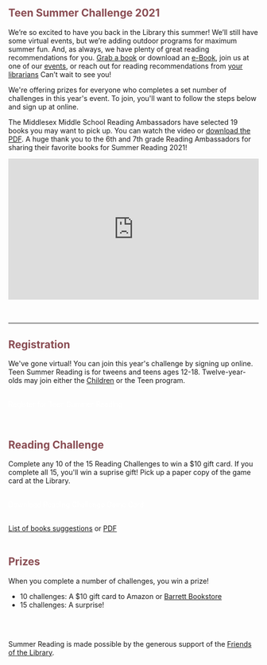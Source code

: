<div class="row">
<div class="col-md-6">

<div class="text-center margin-bottom-40">
<h2 class="title-v2 title-center" style="color: #894C52;">Teen Summer Challenge 2021</h2>
</div>  

We’re so excited to have you back in the Library this summer! We’ll still have some virtual events, but we’re adding outdoor programs for maximum summer fun. And, as always, we have plenty of great reading recommendations for you. [Grab a book](https://dar.to/3wRVAPC "Grab a book") or download an [e-Book](https://dar.to/3augAAn "Download an e-Book"), join us at one of our [events](https://dar.to/2Q59qcR "Events"), or reach out for reading recommendations from [your librarians](mailto:morobona@darienlibrary.org "Email Mia") Can’t wait to see you!

We're offering prizes for everyone who completes a set number of challenges in this year's event. To join, you'll want to follow the steps below and sign up at online. 

The Middlesex Middle School Reading Ambassadors have selected 19 books you may want to pick up. You can watch the video or [download the PDF](https://dar.to/35q0nfB "Download the Darien Library Booktalking List"). A huge thank you to the 6th and 7th grade Reading Ambassadors for sharing their favorite books for Summer Reading 2021! 

</div>
<div class="col-md-6">
<div style="padding:56.25% 0 0 0;position:relative;"><iframe src="https://player.vimeo.com/video/558655101?autoplay=0&title=0&byline=0&portrait=0" style="position:absolute;top:0;left:0;width:100%;height:100%;" frameborder="0" allow="autoplay; fullscreen" allowfullscreen></iframe></div><script src="https://player.vimeo.com/api/player.js"></script>
<br />
<br />

</div>
</div>

<hr>


<div class="row">
<div class="col-md-4">

<h2 style="color: #894C52;">Registration</h2>

We've gone virtual! You can join this year's challenge by signing up online. Teen Summer Reading is for tweens and teens ages 12-18. Twelve-year-olds may join either the [Children](https://dar.to/2JOJJx4 "Children's Library Summer Reading") or the Teen program.
<br />
<br />

<p>
<a href="https://dar.to/3ifssuX" class="btn-u btn-primary" style="text-decoration:none; color:#fff;">Register for Teen Summer Reading</a>
</p>
<br />

</div>
<div class="col-md-4">

<h2 style="color: #894C52;">Reading Challenge</h2>

Complete any 10 of the 15 Reading Challenges to win a $10 gift card. If you complete all 15, you'll win a suprise gift! Pick up a paper copy of the game card at the Library. 
<br />
<br />

<p>
<a href="https://dar.to/35tsWsw" class="btn-u btn-primary" style="text-decoration:none; color:#fff;">Download Reading Challenge Game Card</a>
</p>
<br />
<a href="https://dar.to/3wRVAPC">List of books suggestions</a> or <a href="https://dar.to/35q0nfB">PDF</a>
<br />
<br />

</div>
<div class="col-md-4">

<h2 style="color: #894C52;">Prizes</h2>
When you complete a number of challenges, you win a prize!

* 10 challenges: A $10 gift card to Amazon or [Barrett Bookstore](https://dar.to/2TUKaIw "Barrett Bookstore")
* 15 challenges: A surprise!
<br />
<!-- <img class="img-responsive center-block" src="/uploads/departments/youth/summer_reading/2019_saturn.jpg" alt="Put a ring on it" />
<br /> -->
<br />
</div>
</div>

<!-- <img class="img-responsive center-block" src="/uploads/departments/youth/summer_reading/2018_teen_summer_reading_train.jpg" alt="Train to Darien" /> -->
<!-- 
<hr>
<a name="events"></a>
<div class="row">
<div class="col-md-12">
<div class="row">
<div class="col-md-12">
<div class="row" style="margin-top:20px;">
<div class="col-md-1">
<i class="fa fa-star fa-3x" style="color:#08728c;" aria-hidden="true"></i>
</div>
<div class="col-md-11">
<h2 style="color: #08728c;">July Summer Programs</h2>
</div>
</div>
<br />
All of our programs are online, so you can participate from anywhere in the world. We mean it!
<br />
<br />

<div class="row">
<div class="col-md-3">
<div class="row">
<div class="col-md-1">
<i class="fa fa-book fa-2x" style="color:#08728c;" aria-hidden="true"></i>
</div>
<div class="col-md-11">
<h4>QuaranTEEN Book Club</h4>
</div>
</div>

**Wednesday, July 8th at 6 p.m.**<br />
Join Miss Mia for a digital book club! Bring a book you've read recently, or one of your all time favorites, and find something new to read with your fellow QuaranTEENs.<br />
[Register](https://dar.to/3fAURti "Register for QuaranTEENs")
<br />
<br />
</div>
<div class="col-md-3">
<div class="row">
<div class="col-md-1">
<i class="fa fa-calendar fa-2x" style="color:#08728c;" aria-hidden="true"></i>
</div>
<div class="col-md-11">
<h4>Decades Trivia</h4>
</div>
</div>

**Wednesday, July 15th at 7 p.m.**<br />
Jump back in time and test your trivia skills with Miss Mia and Miss Samantha. Questions will celebrate pop culture trivia from the 80s to early 2000s!<br />
[Register](https://dar.to/2V0uBky "Register for Decades Trivia")
<br />
<br />
</div>
<div class="col-md-3">
<div class="row">
<div class="col-md-1">
<i class="fa fa-car fa-2x" style="color:#08728c;" aria-hidden="true"></i>
</div>
<div class="col-md-11">
<h4>Friendship Bracelets</h4>
</div>
</div>

**Thursday, July 22nd at 7 p.m.**<br />
Register for the program, pick-up the materials from Miss Mia, and then  join us online to craft and chat while making friendship bracelets. It feels like summer already!<br />
[Register](https://dar.to/2UVcdJJ "Register for Curbside Craft")
<br />
<br />
</div>
<div class="col-md-3">
<div class="row">
<div class="col-md-1">
<i class="fa fa-ioxhost fa-2x" style="color:#08728c;" aria-hidden="true"></i>
</div>
<div class="col-md-11">
<h4>Reverse Tie Dye</h4>
</div>
</div>

**Wednesday, July 29th at 7 p.m.**<br />
Join us for a digital craft project. Learn how to use bleach to tie dye your clothes! You'll need the items listed on the page and remember to be careful when using bleach.
<br />
[Register](https://dar.to/3hJXGdK "Register for Reverse Tie Dye")
<br />
<br />
</div>
</div>
</div>
</div>
</div>
</div> -->


<div class="margin-bottom-20"></div>

Summer Reading is made possible by the generous support of the [Friends of the Library](/friends "Friends of the Library").